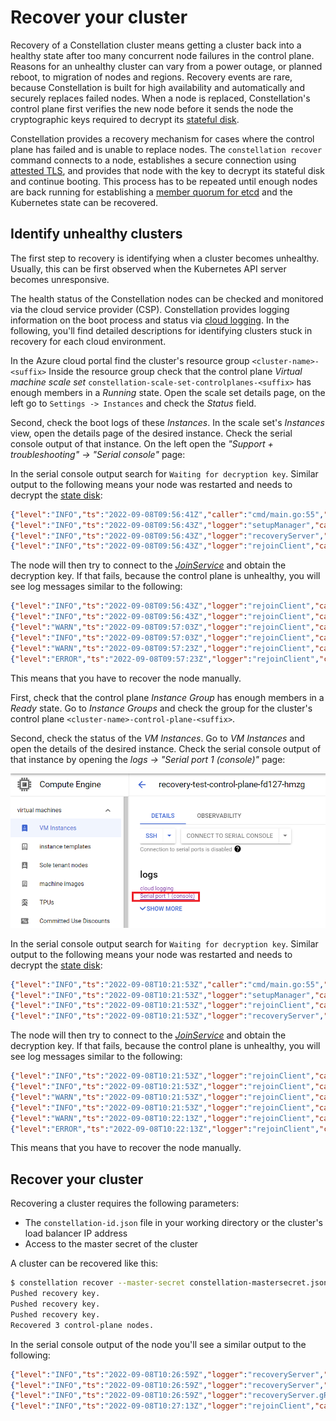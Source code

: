 # Recover your cluster

Recovery of a Constellation cluster means getting a cluster back into a healthy state after too many concurrent node failures in the control plane.
Reasons for an unhealthy cluster can vary from a power outage, or planned reboot, to migration of nodes and regions.
Recovery events are rare, because Constellation is built for high availability and automatically and securely replaces failed nodes. When a node is replaced, Constellation's control plane first verifies the new node before it sends the node the cryptographic keys required to decrypt its [stateful disk](../architecture/images.md#stateful-disk).

Constellation provides a recovery mechanism for cases where the control plane has failed and is unable to replace nodes.
The `constellation recover` command connects to a node, establishes a secure connection using [attested TLS](../architecture/attestation.md#attested-tls-atls), and provides that node with the key to decrypt its stateful disk and continue booting.
This process has to be repeated until enough nodes are back running for establishing a [member quorum for etcd](https://etcd.io/docs/v3.5/faq/#what-is-failure-tolerance) and the Kubernetes state can be recovered.

## Identify unhealthy clusters

The first step to recovery is identifying when a cluster becomes unhealthy.
Usually, this can be first observed when the Kubernetes API server becomes unresponsive.

The health status of the Constellation nodes can be checked and monitored via the cloud service provider (CSP).
Constellation provides logging information on the boot process and status via [cloud logging](troubleshooting.md#cloud-logging).
In the following, you'll find detailed descriptions for identifying clusters stuck in recovery for each cloud environment.

<tabs groupId="csp">
<tabItem value="azure" label="Azure">

In the Azure cloud portal find the cluster's resource group `<cluster-name>-<suffix>`
Inside the resource group check that the control plane *Virtual machine scale set* `constellation-scale-set-controlplanes-<suffix>` has enough members in a *Running* state.
Open the scale set details page, on the left go to `Settings -> Instances` and check the *Status* field.

Second, check the boot logs of these *Instances*.
In the scale set's *Instances* view, open the details page of the desired instance.
Check the serial console output of that instance.
On the left open the *"Support + troubleshooting" -> "Serial console"* page:

In the serial console output search for `Waiting for decryption key`.
Similar output to the following means your node was restarted and needs to decrypt the [state disk](../architecture/images.md#state-disk):

```json
{"level":"INFO","ts":"2022-09-08T09:56:41Z","caller":"cmd/main.go:55","msg":"Starting disk-mapper","version":"2.0.0","cloudProvider":"azure"}
{"level":"INFO","ts":"2022-09-08T09:56:43Z","logger":"setupManager","caller":"setup/setup.go:72","msg":"Preparing existing state disk"}
{"level":"INFO","ts":"2022-09-08T09:56:43Z","logger":"recoveryServer","caller":"recoveryserver/server.go:59","msg":"Starting RecoveryServer"}
{"level":"INFO","ts":"2022-09-08T09:56:43Z","logger":"rejoinClient","caller":"rejoinclient/client.go:65","msg":"Starting RejoinClient"}
```

The node will then try to connect to the [*JoinService*](../architecture/components.md#joinservice) and obtain the decryption key.
If that fails, because the control plane is unhealthy, you will see log messages similar to the following:

```json
{"level":"INFO","ts":"2022-09-08T09:56:43Z","logger":"rejoinClient","caller":"rejoinclient/client.go:77","msg":"Received list with JoinService endpoints","endpoints":["10.9.0.5:30090","10.9.0.6:30090"]}
{"level":"INFO","ts":"2022-09-08T09:56:43Z","logger":"rejoinClient","caller":"rejoinclient/client.go:96","msg":"Requesting rejoin ticket","endpoint":"10.9.0.5:30090"}
{"level":"WARN","ts":"2022-09-08T09:57:03Z","logger":"rejoinClient","caller":"rejoinclient/client.go:101","msg":"Failed to rejoin on endpoint","error":"rpc error: code = Unavailable desc = connection error: desc = \"transport: Error while dialing dial tcp 10.9.0.5:30090: i/o timeout\"","endpoint":"10.9.0.5:30090"}
{"level":"INFO","ts":"2022-09-08T09:57:03Z","logger":"rejoinClient","caller":"rejoinclient/client.go:96","msg":"Requesting rejoin ticket","endpoint":"10.9.0.6:30090"}
{"level":"WARN","ts":"2022-09-08T09:57:23Z","logger":"rejoinClient","caller":"rejoinclient/client.go:101","msg":"Failed to rejoin on endpoint","error":"rpc error: code = Unavailable desc = connection error: desc = \"transport: Error while dialing dial tcp 10.9.0.6:30090: i/o timeout\"","endpoint":"10.9.0.6:30090"}
{"level":"ERROR","ts":"2022-09-08T09:57:23Z","logger":"rejoinClient","caller":"rejoinclient/client.go:110","msg":"Failed to rejoin on all endpoints"}
```

This means that you have to recover the node manually.

</tabItem>
<tabItem value="gcp" label="GCP">

First, check that the control plane *Instance Group* has enough members in a *Ready* state.
Go to *Instance Groups* and check the group for the cluster's control plane `<cluster-name>-control-plane-<suffix>`.

Second, check the status of the *VM Instances*.
Go to *VM Instances* and open the details of the desired instance.
Check the serial console output of that instance by opening the *logs -> "Serial port 1 (console)"* page:

![GCP portal serial console link](../_media/recovery-gcp-serial-console-link.png)

In the serial console output search for `Waiting for decryption key`.
Similar output to the following means your node was restarted and needs to decrypt the [state disk](../architecture/images.md#state-disk):

```json
{"level":"INFO","ts":"2022-09-08T10:21:53Z","caller":"cmd/main.go:55","msg":"Starting disk-mapper","version":"2.0.0","cloudProvider":"gcp"}
{"level":"INFO","ts":"2022-09-08T10:21:53Z","logger":"setupManager","caller":"setup/setup.go:72","msg":"Preparing existing state disk"}
{"level":"INFO","ts":"2022-09-08T10:21:53Z","logger":"rejoinClient","caller":"rejoinclient/client.go:65","msg":"Starting RejoinClient"}
{"level":"INFO","ts":"2022-09-08T10:21:53Z","logger":"recoveryServer","caller":"recoveryserver/server.go:59","msg":"Starting RecoveryServer"}

```

The node will then try to connect to the [*JoinService*](../architecture/components.md#joinservice) and obtain the decryption key.
If that fails, because the control plane is unhealthy, you will see log messages similar to the following:

```json
{"level":"INFO","ts":"2022-09-08T10:21:53Z","logger":"rejoinClient","caller":"rejoinclient/client.go:77","msg":"Received list with JoinService endpoints","endpoints":["192.168.178.4:30090","192.168.178.2:30090"]}
{"level":"INFO","ts":"2022-09-08T10:21:53Z","logger":"rejoinClient","caller":"rejoinclient/client.go:96","msg":"Requesting rejoin ticket","endpoint":"192.168.178.4:30090"}
{"level":"WARN","ts":"2022-09-08T10:21:53Z","logger":"rejoinClient","caller":"rejoinclient/client.go:101","msg":"Failed to rejoin on endpoint","error":"rpc error: code = Unavailable desc = connection error: desc = \"transport: Error while dialing dial tcp 192.168.178.4:30090: connect: connection refused\"","endpoint":"192.168.178.4:30090"}
{"level":"INFO","ts":"2022-09-08T10:21:53Z","logger":"rejoinClient","caller":"rejoinclient/client.go:96","msg":"Requesting rejoin ticket","endpoint":"192.168.178.2:30090"}
{"level":"WARN","ts":"2022-09-08T10:22:13Z","logger":"rejoinClient","caller":"rejoinclient/client.go:101","msg":"Failed to rejoin on endpoint","error":"rpc error: code = Unavailable desc = connection error: desc = \"transport: Error while dialing dial tcp 192.168.178.2:30090: i/o timeout\"","endpoint":"192.168.178.2:30090"}
{"level":"ERROR","ts":"2022-09-08T10:22:13Z","logger":"rejoinClient","caller":"rejoinclient/client.go:110","msg":"Failed to rejoin on all endpoints"}
```

This means that you have to recover the node manually.

</tabItem>
</tabs>

## Recover your cluster

Recovering a cluster requires the following parameters:

* The `constellation-id.json` file in your working directory or the cluster's load balancer IP address
* Access to the master secret of the cluster

A cluster can be recovered like this:

```bash
$ constellation recover --master-secret constellation-mastersecret.json
Pushed recovery key.
Pushed recovery key.
Pushed recovery key.
Recovered 3 control-plane nodes.
```

In the serial console output of the node you'll see a similar output to the following:

```json
{"level":"INFO","ts":"2022-09-08T10:26:59Z","logger":"recoveryServer","caller":"recoveryserver/server.go:93","msg":"Received recover call"}
{"level":"INFO","ts":"2022-09-08T10:26:59Z","logger":"recoveryServer","caller":"recoveryserver/server.go:125","msg":"Received state disk key and measurement secret, shutting down server"}
{"level":"INFO","ts":"2022-09-08T10:26:59Z","logger":"recoveryServer.gRPC","caller":"zap/server_interceptors.go:61","msg":"finished streaming call with code OK","grpc.start_time":"2022-09-08T10:26:59Z","system":"grpc","span.kind":"server","grpc.service":"recoverproto.API","grpc.method":"Recover","peer.address":"192.0.2.3:41752","grpc.code":"OK","grpc.time_ms":15.701}
{"level":"INFO","ts":"2022-09-08T10:27:13Z","logger":"rejoinClient","caller":"rejoinclient/client.go:87","msg":"RejoinClient stopped"}
```
